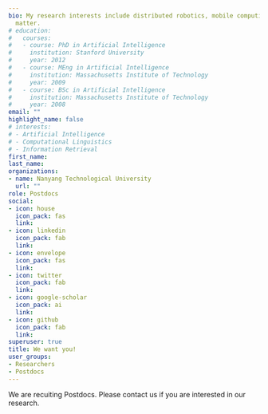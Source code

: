 ```yaml
---
bio: My research interests include distributed robotics, mobile computing and programmable
  matter.
# education:
#   courses:
#   - course: PhD in Artificial Intelligence
#     institution: Stanford University
#     year: 2012
#   - course: MEng in Artificial Intelligence
#     institution: Massachusetts Institute of Technology
#     year: 2009
#   - course: BSc in Artificial Intelligence
#     institution: Massachusetts Institute of Technology
#     year: 2008
email: ""
highlight_name: false
# interests:
# - Artificial Intelligence
# - Computational Linguistics
# - Information Retrieval
first_name: 
last_name: 
organizations:
- name: Nanyang Technological University
  url: ""
role: Postdocs
social:
- icon: house
  icon_pack: fas
  link: 
- icon: linkedin
  icon_pack: fab
  link: 
- icon: envelope
  icon_pack: fas
  link: 
- icon: twitter
  icon_pack: fab
  link: 
- icon: google-scholar
  icon_pack: ai
  link: 
- icon: github
  icon_pack: fab
  link: 
superuser: true
title: We want you!
user_groups:
- Researchers
- Postdocs
---
```


We are recuiting Postdocs. Please contact us if you are interested in our research.

